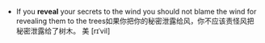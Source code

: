 
- If you **reveal** your secrets to the wind you should not blame the wind for revealing them to the trees如果你把你的秘密泄露给风，你不应该责怪风把秘密泄露给了树木。 美 [rɪˈvil] 
